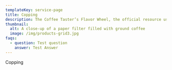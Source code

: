 ```yaml
---
templateKey: service-page
title: Copping
description: The Coffee Taster’s Flavor Wheel, the official resource used by coffee tasters, has been revised for the first time this year.
thumbnail:
  alt: A close-up of a paper filter filled with ground coffee
  image: /img/products-grid3.jpg
faqs:
  - question: Test question
    answer: Test Answer
---
```

Copping
